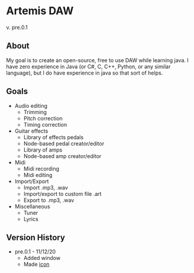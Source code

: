 # Artemis DAW
v. pre.0.1

## About
My goal is to create an open-source, free to use DAW while learning java. I have zero experience in Java (or C#, C, C++, Python, or any similar language), but I do have experience in java so that sort of helps.

## Goals
* Audio editing
  * Trimming
  * Pitch correction
  * Timing correction
* Guitar effects
  * Library of effects pedals
  * Node-based pedal creator/editor
  * Library of amps
  * Node-based amp creator/editor
* Midi
  * Midi recording
  * Midi editing
* Import/Export
  * Import .mp3, .wav
  * Import/export to custom file .art
  * Export to .mp3, .wav
* Miscellaneous
  * Tuner
  * Lyrics

## Version History
* pre.0.1 - 11/12/20
  * Added window
  * Made [icon](https://raw.githubusercontent.com/Turtlz444/artemis-daw/main/Artemis%20DAW.png)
